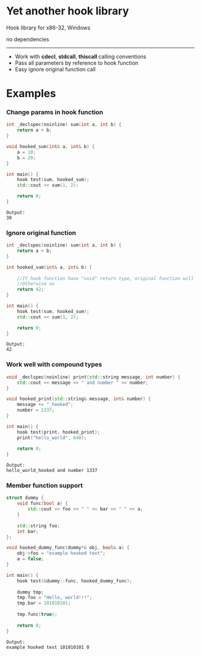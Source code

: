 # Yet another hook library

Hook library for x86-32, Windows

no dependencies

---

* Work with **cdecl**, **stdcall**, **thiscall** calling conventions
* Pass all parameters by reference to hook function
* Easy ignore original function call


# Examples

### Change params in hook function

```cpp
int _declspec(noinline) sum(int a, int b) {
    return a + b;
}

void hooked_sum(int& a, int& b) {
    a = 10;
    b = 20;
}

int main() {
    hook test(sum, hooked_sum);
    std::cout << sum(1, 2);

    return 0;
}
```
```
Output:
30
```

### Ignore original function
```cpp
int _declspec(noinline) sum(int a, int b) {
    return a + b;
}

int hooked_sum(int& a, int& b) {
	
    //If hook function have "void" return type, original function will be called
    //Otherwise no	
    return 42;
}

int main() {
    hook test(sum, hooked_sum);
    std::cout << sum(1, 2);

    return 0;
}
```
```
Output:
42
```


### Work well with compound types
```cpp
void _declspec(noinline) print(std::string message, int number) {
    std::cout << message << " and number " << number;
}

void hooked_print(std::string& message, int& number) {
    message += "_hooked";
    number = 1337;
}

int main() {
    hook test(print, hooked_print);
    print("hello_world", 640);
    
    return 0;
}
```
```
Output:
hello_world_hooked and number 1337
```


### Member function support
```cpp
struct dummy {
    void func(bool a) {
        std::cout << foo << " " << bar << " " << a;
    }
	
    std::string foo;
    int bar;
};

void hooked_dummy_func(dummy*& obj, bool& a) {
    obj->foo = "example hooked text";
    a = false;
}

int main() {
    hook test(&dummy::func, hooked_dummy_func);
	
    dummy tmp;
    tmp.foo = "Hello, world!!!";
    tmp.bar = 101010101;
	
    tmp.func(true);
	
    return 0;
}
```
```
Output:
example hooked text 101010101 0
```
